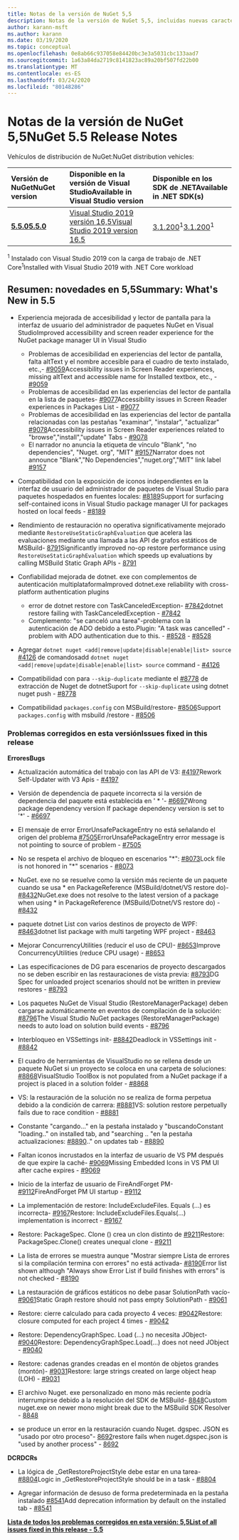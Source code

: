 ```yaml
---
title: Notas de la versión de NuGet 5,5
description: Notas de la versión de NuGet 5,5, incluidas nuevas características, correcciones de errores y DCR.
author: karann-msft
ms.author: karann
ms.date: 03/19/2020
ms.topic: conceptual
ms.openlocfilehash: 0e8ab66c937058e84420bc3e3a5031cbc133aad7
ms.sourcegitcommit: 1a63a84da2719c8141823ac89a20bf507fd22b00
ms.translationtype: MT
ms.contentlocale: es-ES
ms.lasthandoff: 03/24/2020
ms.locfileid: "80148286"
---
```

# <a name="nuget-55-release-notes"></a><span data-ttu-id="e6fe1-103">Notas de la versión de NuGet 5,5</span><span class="sxs-lookup"><span data-stu-id="e6fe1-103">NuGet 5.5 Release Notes</span></span>

<span data-ttu-id="e6fe1-104">Vehículos de distribución de NuGet:</span><span class="sxs-lookup"><span data-stu-id="e6fe1-104">NuGet distribution vehicles:</span></span>

| <span data-ttu-id="e6fe1-105">Versión de NuGet</span><span class="sxs-lookup"><span data-stu-id="e6fe1-105">NuGet version</span></span> | <span data-ttu-id="e6fe1-106">Disponible en la versión de Visual Studio</span><span class="sxs-lookup"><span data-stu-id="e6fe1-106">Available in Visual Studio version</span></span>| <span data-ttu-id="e6fe1-107">Disponible en los SDK de .NET</span><span class="sxs-lookup"><span data-stu-id="e6fe1-107">Available in .NET SDK(s)</span></span>|
|:---|:---|:---|
| [<span data-ttu-id="e6fe1-108">**5.5.0**</span><span class="sxs-lookup"><span data-stu-id="e6fe1-108">**5.5.0**</span></span>](https://nuget.org/downloads) | [<span data-ttu-id="e6fe1-109">Visual Studio 2019 versión 16,5</span><span class="sxs-lookup"><span data-stu-id="e6fe1-109">Visual Studio 2019 version 16.5</span></span>](https://visualstudio.microsoft.com/downloads/) | <span data-ttu-id="e6fe1-110">[3.1.200](https://dotnet.microsoft.com/download/dotnet-core/3.1)<sup>1</sup></span><span class="sxs-lookup"><span data-stu-id="e6fe1-110">[3.1.200](https://dotnet.microsoft.com/download/dotnet-core/3.1)<sup>1</sup></span></span> |

<span data-ttu-id="e6fe1-111"><sup>1</sup> Instalado con Visual Studio 2019 con la carga de trabajo de .NET Core</span><span class="sxs-lookup"><span data-stu-id="e6fe1-111"><sup>1</sup>Installed with Visual Studio 2019 with .NET Core workload</span></span>

## <a name="summary-whats-new-in-55"></a><span data-ttu-id="e6fe1-112">Resumen: novedades en 5,5</span><span class="sxs-lookup"><span data-stu-id="e6fe1-112">Summary: What's New in 5.5</span></span>

* <span data-ttu-id="e6fe1-113">Experiencia mejorada de accesibilidad y lector de pantalla para la interfaz de usuario del administrador de paquetes NuGet en Visual Studio</span><span class="sxs-lookup"><span data-stu-id="e6fe1-113">Improved accessibility and screen reader experience for the NuGet package manager UI in Visual Studio</span></span>
    * <span data-ttu-id="e6fe1-114">Problemas de accesibilidad en experiencias del lector de pantalla, falta altText y el nombre accesible para el cuadro de texto instalado, etc.,- [#9059](https://github.com/NuGet/Home/issues/9059)</span><span class="sxs-lookup"><span data-stu-id="e6fe1-114">Accessibility issues in Screen Reader experiences, missing altText and accessible name for Installed textbox, etc., - [#9059](https://github.com/NuGet/Home/issues/9059)</span></span>
    * <span data-ttu-id="e6fe1-115">Problemas de accesibilidad en las experiencias del lector de pantalla en la lista de paquetes- [#9077](https://github.com/NuGet/Home/issues/9077)</span><span class="sxs-lookup"><span data-stu-id="e6fe1-115">Accessibility issues in Screen Reader experiences in Packages List - [#9077](https://github.com/NuGet/Home/issues/9077)</span></span>
    * <span data-ttu-id="e6fe1-116">Problemas de accesibilidad en las experiencias del lector de pantalla relacionadas con las pestañas "examinar", "instalar", "actualizar" [#9078](https://github.com/NuGet/Home/issues/9078)</span><span class="sxs-lookup"><span data-stu-id="e6fe1-116">Accessibility issues in Screen Reader experiences related to "browse","install","update" Tabs - [#9078](https://github.com/NuGet/Home/issues/9078)</span></span>
    * <span data-ttu-id="e6fe1-117">El narrador no anuncia la etiqueta de vínculo "Blank", "no dependencies", "Nuget. org", "MIT" [#9157](https://github.com/NuGet/Home/issues/9157)</span><span class="sxs-lookup"><span data-stu-id="e6fe1-117">Narrator does not announce "Blank","No Dependencies","nuget.org","MIT" link label [#9157](https://github.com/NuGet/Home/issues/9157)</span></span>

* <span data-ttu-id="e6fe1-118">Compatibilidad con la exposición de iconos independientes en la interfaz de usuario del administrador de paquetes de Visual Studio para paquetes hospedados en fuentes locales: [#8189](https://github.com/NuGet/Home/issues/8189)</span><span class="sxs-lookup"><span data-stu-id="e6fe1-118">Support for surfacing self-contained icons in Visual Studio package manager UI for packages hosted on local feeds - [#8189](https://github.com/NuGet/Home/issues/8189)</span></span>

* <span data-ttu-id="e6fe1-119">Rendimiento de restauración no operativa significativamente mejorado mediante `RestoreUseStaticGraphEvaluation` que acelera las evaluaciones mediante una llamada a las API de grafos estáticos de MSBuild- [8791](https://github.com/NuGet/Home/issues/8791)</span><span class="sxs-lookup"><span data-stu-id="e6fe1-119">Significantly improved no-op restore performance using `RestoreUseStaticGraphEvaluation` which speeds up evaluations by calling MSBuild Static Graph APIs - [8791](https://github.com/NuGet/Home/issues/8791)</span></span>

* <span data-ttu-id="e6fe1-120">Confiabilidad mejorada de dotnet. exe con complementos de autenticación multiplataforma</span><span class="sxs-lookup"><span data-stu-id="e6fe1-120">Improved dotnet.exe reliability with cross-platform authentication plugins</span></span>
    * <span data-ttu-id="e6fe1-121">error de dotnet restore con TaskCanceledException- [#7842](https://github.com/NuGet/Home/issues/7842)</span><span class="sxs-lookup"><span data-stu-id="e6fe1-121">dotnet restore failing with TaskCanceledException - [#7842](https://github.com/NuGet/Home/issues/7842)</span></span>
    * <span data-ttu-id="e6fe1-122">Complemento: "se canceló una tarea"-problema con la autenticación de ADO debido a esto.</span><span class="sxs-lookup"><span data-stu-id="e6fe1-122">Plugin:  "A task was cancelled" - problem with ADO authentication due to this.</span></span><span data-ttu-id="e6fe1-123"> - [#8528](https://github.com/NuGet/Home/issues/8528)</span><span class="sxs-lookup"><span data-stu-id="e6fe1-123"> - [#8528](https://github.com/NuGet/Home/issues/8528)</span></span>

* <span data-ttu-id="e6fe1-124">Agregar `dotnet nuget <add|remove|update|disable|enable|list> source` [#4126](https://github.com/NuGet/Home/issues/4126) de comandos</span><span class="sxs-lookup"><span data-stu-id="e6fe1-124">add `dotnet nuget <add|remove|update|disable|enable|list> source` command - [#4126](https://github.com/NuGet/Home/issues/4126)</span></span>

* <span data-ttu-id="e6fe1-125">Compatibilidad con para `--skip-duplicate` mediante el [#8778](https://github.com/NuGet/Home/issues/8778) de extracción de Nuget de dotnet</span><span class="sxs-lookup"><span data-stu-id="e6fe1-125">Suport for `--skip-duplicate`  using dotnet nuget push - [#8778](https://github.com/NuGet/Home/issues/8778)</span></span>

* <span data-ttu-id="e6fe1-126">Compatibilidad `packages.config` con MSBuild/restore- [#8506](https://github.com/NuGet/Home/issues/8506)</span><span class="sxs-lookup"><span data-stu-id="e6fe1-126">Support `packages.config` with msbuild /restore - [#8506](https://github.com/NuGet/Home/issues/8506)</span></span>

### <a name="issues-fixed-in-this-release"></a><span data-ttu-id="e6fe1-127">Problemas corregidos en esta versión</span><span class="sxs-lookup"><span data-stu-id="e6fe1-127">Issues fixed in this release</span></span>

<span data-ttu-id="e6fe1-128">**Errores**</span><span class="sxs-lookup"><span data-stu-id="e6fe1-128">**Bugs**</span></span>

* <span data-ttu-id="e6fe1-129">Actualización automática del trabajo con las API de V3: [#4197](https://github.com/NuGet/Home/issues/4197)</span><span class="sxs-lookup"><span data-stu-id="e6fe1-129">Rework Self-Updater with V3 Apis - [#4197](https://github.com/NuGet/Home/issues/4197)</span></span>

* <span data-ttu-id="e6fe1-130">Versión de dependencia de paquete incorrecta si la versión de dependencia del paquete está establecida en ' \* '- [#6697](https://github.com/NuGet/Home/issues/6697)</span><span class="sxs-lookup"><span data-stu-id="e6fe1-130">Wrong package dependency version If package dependency version is set to '\*' - [#6697](https://github.com/NuGet/Home/issues/6697)</span></span>

* <span data-ttu-id="e6fe1-131">El mensaje de error ErrorUnsafePackageEntry no está señalando el origen del problema [#7505](https://github.com/NuGet/Home/issues/7505)</span><span class="sxs-lookup"><span data-stu-id="e6fe1-131">ErrorUnsafePackageEntry error message is not pointing to source of problem - [#7505](https://github.com/NuGet/Home/issues/7505)</span></span>

* <span data-ttu-id="e6fe1-132">No se respeta el archivo de bloqueo en escenarios "\*": [#8073](https://github.com/NuGet/Home/issues/8073)</span><span class="sxs-lookup"><span data-stu-id="e6fe1-132">Lock file is not honored in "\*" scenarios  - [#8073](https://github.com/NuGet/Home/issues/8073)</span></span>

* <span data-ttu-id="e6fe1-133">NuGet. exe no se resuelve como la versión más reciente de un paquete cuando se usa \* en PackageReference (MSBuild/dotnet/VS restore do)- [#8432](https://github.com/NuGet/Home/issues/8432)</span><span class="sxs-lookup"><span data-stu-id="e6fe1-133">NuGet.exe does not resolve to the latest version of a package when using \* in PackageReference (MSBuild/Dotnet/VS restore do) - [#8432](https://github.com/NuGet/Home/issues/8432)</span></span>

* <span data-ttu-id="e6fe1-134">paquete dotnet List con varios destinos de proyecto de WPF: [#8463](https://github.com/NuGet/Home/issues/8463)</span><span class="sxs-lookup"><span data-stu-id="e6fe1-134">dotnet list package with multi targeting WPF project - [#8463](https://github.com/NuGet/Home/issues/8463)</span></span>

* <span data-ttu-id="e6fe1-135">Mejorar ConcurrencyUtilities (reducir el uso de CPU)- [#8653](https://github.com/NuGet/Home/issues/8653)</span><span class="sxs-lookup"><span data-stu-id="e6fe1-135">Improve ConcurrencyUtilities (reduce CPU usage) - [#8653](https://github.com/NuGet/Home/issues/8653)</span></span>

* <span data-ttu-id="e6fe1-136">Las especificaciones de DG para escenarios de proyecto descargados no se deben escribir en las restauraciones de vista previa: [#8793](https://github.com/NuGet/Home/issues/8793)</span><span class="sxs-lookup"><span data-stu-id="e6fe1-136">DG Spec for unloaded project scenarios should not be written in preview restores - [#8793](https://github.com/NuGet/Home/issues/8793)</span></span>

* <span data-ttu-id="e6fe1-137">Los paquetes NuGet de Visual Studio (RestoreManagerPackage) deben cargarse automáticamente en eventos de compilación de la solución: [#8796](https://github.com/NuGet/Home/issues/8796)</span><span class="sxs-lookup"><span data-stu-id="e6fe1-137">The Visual Studio NuGet packages (RestoreManagerPackage) needs to auto load on solution build events - [#8796](https://github.com/NuGet/Home/issues/8796)</span></span>

* <span data-ttu-id="e6fe1-138">Interbloqueo en VSSettings init- [#8842](https://github.com/NuGet/Home/issues/8842)</span><span class="sxs-lookup"><span data-stu-id="e6fe1-138">Deadlock in VSSettings init - [#8842](https://github.com/NuGet/Home/issues/8842)</span></span>

* <span data-ttu-id="e6fe1-139">El cuadro de herramientas de VisualStudio no se rellena desde un paquete NuGet si un proyecto se coloca en una carpeta de soluciones: [#8868](https://github.com/NuGet/Home/issues/8868)</span><span class="sxs-lookup"><span data-stu-id="e6fe1-139">VisualStudio ToolBox is not populated from a NuGet package if a project is placed in a solution folder - [#8868](https://github.com/NuGet/Home/issues/8868)</span></span>

* <span data-ttu-id="e6fe1-140">VS: la restauración de la solución no se realiza de forma perpetua debido a la condición de carrera: [#8881](https://github.com/NuGet/Home/issues/8881)</span><span class="sxs-lookup"><span data-stu-id="e6fe1-140">VS:  solution restore perpetually fails due to race condition - [#8881](https://github.com/NuGet/Home/issues/8881)</span></span>

* <span data-ttu-id="e6fe1-141">Constante "cargando..." en la pestaña instalado y "buscando</span><span class="sxs-lookup"><span data-stu-id="e6fe1-141">Constant "loading.." on installed tab, and "searching</span></span> <term><span data-ttu-id="e6fe1-142">.. "en la pestaña actualizaciones: [#8890](https://github.com/NuGet/Home/issues/8890)</span><span class="sxs-lookup"><span data-stu-id="e6fe1-142">.." on updates tab - [#8890](https://github.com/NuGet/Home/issues/8890)</span></span>

* <span data-ttu-id="e6fe1-143">Faltan iconos incrustados en la interfaz de usuario de VS PM después de que expire la caché- [#9069](https://github.com/NuGet/Home/issues/9069)</span><span class="sxs-lookup"><span data-stu-id="e6fe1-143">Missing Embedded Icons in VS PM UI after cache expires - [#9069](https://github.com/NuGet/Home/issues/9069)</span></span>

* <span data-ttu-id="e6fe1-144">Inicio de la interfaz de usuario de FireAndForget PM- [#9112](https://github.com/NuGet/Home/issues/9112)</span><span class="sxs-lookup"><span data-stu-id="e6fe1-144">FireAndForget PM UI startup - [#9112](https://github.com/NuGet/Home/issues/9112)</span></span>

* <span data-ttu-id="e6fe1-145">La implementación de restore: IncludeExcludeFiles. Equals (...) es incorrecta- [#9167](https://github.com/NuGet/Home/issues/9167)</span><span class="sxs-lookup"><span data-stu-id="e6fe1-145">Restore: IncludeExcludeFiles.Equals(...) implementation is incorrect - [#9167](https://github.com/NuGet/Home/issues/9167)</span></span>

* <span data-ttu-id="e6fe1-146">Restore: PackageSpec. Clone () crea un clon distinto de [#9211](https://github.com/NuGet/Home/issues/9211)</span><span class="sxs-lookup"><span data-stu-id="e6fe1-146">Restore: PackageSpec.Clone() creates unequal clone - [#9211](https://github.com/NuGet/Home/issues/9211)</span></span>

* <span data-ttu-id="e6fe1-147">La lista de errores se muestra aunque "Mostrar siempre Lista de errores si la compilación termina con errores" no está activada- [#8190](https://github.com/NuGet/Home/issues/8190)</span><span class="sxs-lookup"><span data-stu-id="e6fe1-147">Error list shown although "Always show Error List if build finishes with errors" is not checked - [#8190](https://github.com/NuGet/Home/issues/8190)</span></span>

* <span data-ttu-id="e6fe1-148">La restauración de gráficos estáticos no debe pasar SolutionPath vacío- [#9061](https://github.com/NuGet/Home/issues/9061)</span><span class="sxs-lookup"><span data-stu-id="e6fe1-148">Static Graph restore should not pass empty SolutionPath - [#9061](https://github.com/NuGet/Home/issues/9061)</span></span>

* <span data-ttu-id="e6fe1-149">Restore: cierre calculado para cada proyecto 4 veces: [#9042](https://github.com/NuGet/Home/issues/9042)</span><span class="sxs-lookup"><span data-stu-id="e6fe1-149">Restore: closure computed for each project 4 times - [#9042](https://github.com/NuGet/Home/issues/9042)</span></span>

* <span data-ttu-id="e6fe1-150">Restore: DependencyGraphSpec. Load (...) no necesita JObject- [#9040](https://github.com/NuGet/Home/issues/9040)</span><span class="sxs-lookup"><span data-stu-id="e6fe1-150">Restore: DependencyGraphSpec.Load(...) does not need JObject - [#9040](https://github.com/NuGet/Home/issues/9040)</span></span>

* <span data-ttu-id="e6fe1-151">Restore: cadenas grandes creadas en el montón de objetos grandes (montón)- [#9031](https://github.com/NuGet/Home/issues/9031)</span><span class="sxs-lookup"><span data-stu-id="e6fe1-151">Restore: large strings created on large object heap (LOH) - [#9031](https://github.com/NuGet/Home/issues/9031)</span></span>

* <span data-ttu-id="e6fe1-152">El archivo Nuget. exe personalizado en mono más reciente podría interrumpirse debido a la resolución del SDK de MSBuild- [8848](https://github.com/NuGet/Home/issues/8848)</span><span class="sxs-lookup"><span data-stu-id="e6fe1-152">Custom nuget.exe on newer mono might break due to the MSBuild SDK Resolver - [8848](https://github.com/NuGet/Home/issues/8848)</span></span>

* <span data-ttu-id="e6fe1-153">se produce un error en la restauración cuando Nuget. dgspec. JSON es "usado por otro proceso"- [8692](https://github.com/NuGet/Home/issues/8692)</span><span class="sxs-lookup"><span data-stu-id="e6fe1-153">restore fails when nuget.dgspec.json is "used by another process" - [8692](https://github.com/NuGet/Home/issues/8692)</span></span>

<span data-ttu-id="e6fe1-154">**DCR**</span><span class="sxs-lookup"><span data-stu-id="e6fe1-154">**DCRs**</span></span>

* <span data-ttu-id="e6fe1-155">La lógica de _GetRestoreProjectStyle debe estar en una tarea- [#8804](https://github.com/NuGet/Home/issues/8804)</span><span class="sxs-lookup"><span data-stu-id="e6fe1-155">Logic in _GetRestoreProjectStyle should be in a task - [#8804](https://github.com/NuGet/Home/issues/8804)</span></span>

* <span data-ttu-id="e6fe1-156">Agregar información de desuso de forma predeterminada en la pestaña instalado [#8541](https://github.com/NuGet/Home/issues/8541)</span><span class="sxs-lookup"><span data-stu-id="e6fe1-156">Add deprecation information by default on the installed tab - [#8541](https://github.com/NuGet/Home/issues/8541)</span></span>

<span data-ttu-id="e6fe1-157">**[Lista de todos los problemas corregidos en esta versión: 5,5](https://app.zenhub.com/workspaces/nuget-client-team-55aec9a240305cf007585881/reports/release?release=5e0e5fbd021f7aa0ec95db18)**</span><span class="sxs-lookup"><span data-stu-id="e6fe1-157">**[List of all issues fixed in this release - 5.5](https://app.zenhub.com/workspaces/nuget-client-team-55aec9a240305cf007585881/reports/release?release=5e0e5fbd021f7aa0ec95db18)**</span></span>
